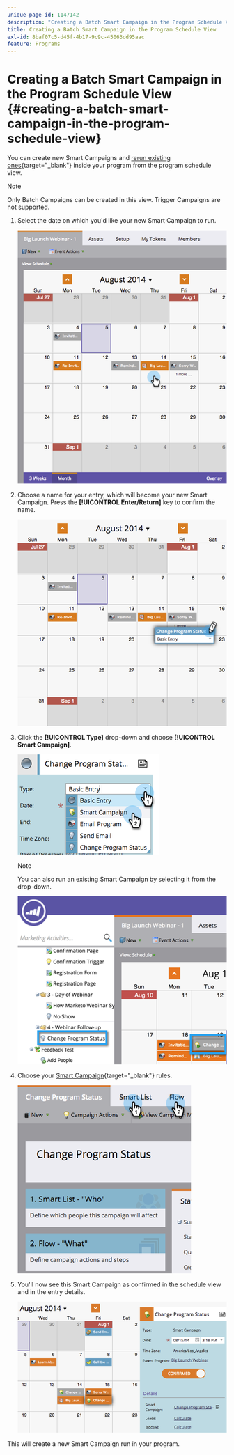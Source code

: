 ```yaml
---
unique-page-id: 1147142
description: "Creating a Batch Smart Campaign in the Program Schedule View - Marketo Docs - Product Documentation"
title: Creating a Batch Smart Campaign in the Program Schedule View
exl-id: 8baf07c5-d45f-4b17-9c9c-45063dd95aac
feature: Programs
---
```

# Creating a Batch Smart Campaign in the Program Schedule View {#creating-a-batch-smart-campaign-in-the-program-schedule-view}

You can create new Smart Campaigns and [rerun existing ones](/help/marketo/product-docs/core-marketo-concepts/programs/program-schedule-view/rerun-a-smart-campaign-in-the-program-schedule-view.md){target="_blank"} inside your program from the program schedule view.

>[!NOTE]
>
>Only Batch Campaigns can be created in this view. Trigger Campaigns are not supported.

1. Select the date on which you'd like your new Smart Campaign to run.

   ![](assets/image2014-9-23-15-3a28-3a20.png)

1. Choose a name for your entry, which will become your new Smart Campaign. Press the **[!UICONTROL Enter/Return]** key to confirm the name.

   ![](assets/image2014-9-23-15-3a28-3a28.png)

1. Click the **[!UICONTROL Type]** drop-down and choose **[!UICONTROL Smart Campaign]**.

   ![](assets/typechoose.png)

   >[!NOTE]
   >
   >You can also run an existing Smart Campaign by selecting it from the drop-down.

   ![](assets/four.png)

1. Choose your [Smart Campaign](/help/marketo/product-docs/core-marketo-concepts/smart-campaigns/creating-a-smart-campaign/create-a-new-smart-campaign.md){target="_blank"} rules.

   ![](assets/changeprogramstatus-hands.png)

1. You'll now see this Smart Campaign as confirmed in the schedule view and in the entry details.

   ![](assets/image2014-9-23-15-3a29-3a57.png)

This will create a new Smart Campaign run in your program.
